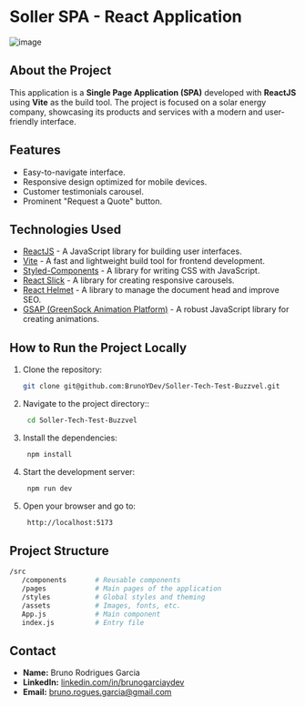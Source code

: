 # Soller SPA - React Application

![image](https://github.com/user-attachments/assets/ab879bc8-e521-465b-b2ce-a8b114f54ccb)

## About the Project

This application is a **Single Page Application (SPA)** developed with **ReactJS** using **Vite** as the build tool. The project is focused on a solar energy company, showcasing its products and services with a modern and user-friendly interface.

## Features

- Easy-to-navigate interface.
- Responsive design optimized for mobile devices.
- Customer testimonials carousel.
- Prominent "Request a Quote" button.

## Technologies Used

- <a href="https://reactjs.org/" target="_blank">ReactJS</a> - A JavaScript library for building user interfaces.
- <a href="https://vitejs.dev/" target="_blank">Vite</a> - A fast and lightweight build tool for frontend development.
- <a href="https://styled-components.com/" target="_blank">Styled-Components</a> - A library for writing CSS with JavaScript.
- <a href="https://react-slick.neostack.com/" target="_blank">React Slick</a> - A library for creating responsive carousels.
- <a href="https://github.com/nfl/react-helmet" target="_blank">React Helmet</a> - A library to manage the document head and improve SEO.
- <a href="https://greensock.com/gsap/" target="_blank">GSAP (GreenSock Animation Platform)</a> - A robust JavaScript library for creating animations.

## How to Run the Project Locally

1. Clone the repository:

   ```bash
   git clone git@github.com:BrunoYDev/Soller-Tech-Test-Buzzvel.git
2. Navigate to the project directory::

   ```bash
    cd Soller-Tech-Test-Buzzvel
3. Install the dependencies:

   ```bash
    npm install
4. Start the development server:

   ```bash
    npm run dev
5. Open your browser and go to:

   ```bash
    http://localhost:5173
## Project Structure

  ```bash
  /src
     /components       # Reusable components
     /pages            # Main pages of the application
     /styles           # Global styles and theming
     /assets           # Images, fonts, etc.
     App.js            # Main component
     index.js          # Entry file
  ```
## Contact
<ul>
  <li><strong>Name:</strong> Bruno Rodrigues Garcia</li>
  <li><strong>LinkedIn:</strong> <a href="linkedin.com/in/brunogarciaydev/" target="_blank">linkedin.com/in/brunogarciaydev</a></li>
  <li><strong>Email:</strong> <a href="mailto:bruno.rogues.garcia@gmail.com.com">bruno.rogues.garcia@gmail.com</a></li>
</ul>

